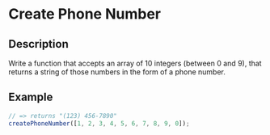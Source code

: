 # Create Phone Number

## Description

Write a function that accepts an array of 10 integers (between 0 and 9), that returns a string of those numbers in the form of a phone number.

## Example

```js
// => returns "(123) 456-7890"
createPhoneNumber([1, 2, 3, 4, 5, 6, 7, 8, 9, 0]);
```
